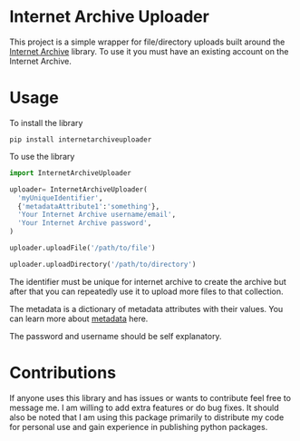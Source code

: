 # Internet Archive Uploader
 This project is a simple wrapper for file/directory uploads built around the [Internet Archive](https://archive.org/developers/internetarchive/) library. To use it you must have an existing account on the Internet Archive.

# Usage
To install the library
```
pip install internetarchiveuploader
```
To use the library

```python
import InternetArchiveUploader

uploader= InternetArchiveUploader(
  'myUniqueIdentifier',
  {'metadataAttribute1':'something'},
  'Your Internet Archive username/email',
  'Your Internet Archive password',
)

uploader.uploadFile('/path/to/file')

uploader.uploadDirectory('/path/to/directory')
```

The identifier must be unique for internet archive to create the archive but after that you can repeatedly use it to upload more files to that collection.

The metadata is a dictionary of metadata attributes with their values. You can learn more about [metadata](https://archive.org/developers/metadata-schema/index.html) here.

The password and username should be self explanatory.

# Contributions
If anyone uses this library and has issues or wants to contribute feel free to message me. I am willing to add extra features or do bug fixes. It should also be noted that I am using this package primarily to distribute my code for personal use and gain experience in publishing python packages.
